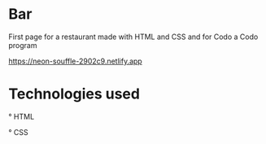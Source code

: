 # Bar
First page for a restaurant made with HTML and CSS and for Codo a Codo program

https://neon-souffle-2902c9.netlify.app

# Technologies used
° HTML

° CSS


